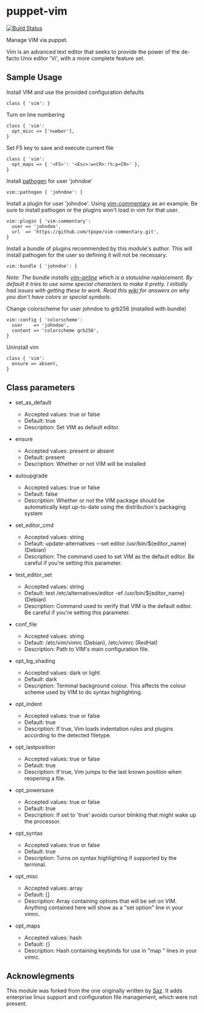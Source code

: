 # puppet-vim

[![Build Status](https://travis-ci.org/zanloy/puppet-vim.svg?branch=master)](https://travis-ci.org/zanloy/puppet-vim)

Manage VIM via puppet.

Vim is an advanced text editor that seeks to provide the power of the de-facto Unix editor 'Vi', with a more complete feature set. 

## Sample Usage
Install VIM and use the provided configuration defaults

```
class { 'vim': }
```

Turn on line numbering

```
class { 'vim':
  opt_misc => ['number'],
}
```

Set F5 key to save and execute current file

```
class { 'vim':
  opt_maps => { '<F5>': '<Esc>:w<CR>:!%:p<CR>' },
}
```

Install [pathogen](https://github.com/tpope/vim-pathogen) for user 'johndoe'

```
vim::pathogen { 'johndoe': }
```

Install a plugin for user 'johndoe'.
Using [vim-commentary](https://github.com/tpope/vim-commentary) as an example.
Be sure to install pathogen or the plugins won't load in vim for that user.

```
vim::plugin { 'vim-commentary':
  user => 'johndoe',
  url  => 'https://github.com/tpope/vim-commentary.git',
}
```

Install a bundle of plugins recommended by this module's author. This will
install pathogen for the user so defining it will not be necessary.

```
vim::bundle { 'johndoe': }
```

_Note: The bundle installs [vim-airline](https://github.com/bling/vim-airline) which
is a statusline replacement. By default it tries to use some special characters
to make it pretty. I initially had issues with getting these to work. Read
this [wiki](https://github.com/bling/vim-airline/wiki/FAQ) for answers on why
you don't have colors or special symbols._

Change colorscheme for user johndoe to grb256 (installed with bundle)

```
vim::config { 'colorscheme':
  user    => 'johndoe',
  content => 'colorscheme grb256',
}
```

Uninstall vim

```
class { 'vim':
  ensure => absent,
}
```

## Class parameters
* set_as_default
  * Accepted values: true or false
  * Default: true
  * Description: Set VIM as default editor.

* ensure 
  * Accepted values: present or absent 
  * Default: present
  * Description: Whether or not VIM will be installed

* autoupgrade 
  * Accepted values: true or false
  * Default: false
  * Description: Whether or not the VIM package should be automatically kept
    up-to-date using the distribution's packaging system

* set_editor_cmd
  * Accepted values: string
  * Default: update-alternatives --set editor /usr/bin/${editor_name} (Debian)
  * Description: The command used to set VIM as the default editor. Be careful
    if you're setting this parameter.

* test_editor_set 
  * Accepted values: string
  * Default: test /etc/alternatives/editor -ef /usr/bin/${editor_name} (Debian)
  * Description: Command used to verify that VIM is the default editor. Be
    careful if you're setting this parameter.

* conf_file
  * Accepted values: string
  * Default: /etc/vim/vimrc (Debian), /etc/vimrc (RedHat)
  * Description: Path to VIM's main configuration file.

* opt_bg_shading
  * Accepted values: dark or light
  * Default: dark
  * Description: Terminal background colour. This affects the colour scheme used
    by VIM to do syntax highlighting.

* opt_indent
  * Accepted values: true or false
  * Default: true
  * Description: If true, Vim loads indentation rules and plugins according to
    the detected filetype.

* opt_lastposition
  * Accepted values: true or false
  * Default: true
  * Description: If true, Vim jumps to the last known position when reopening a
    file.

* opt_powersave
  * Accepted values: true or false
  * Default: true
  * Description: If set to 'true' avoids cursor blinking that might wake up the
    processor.

* opt_syntax
  * Accepted values: true or false
  * Default: true
  * Description: Turns on syntax highlighting if supported by the terminal.

* opt_misc
  * Accepted values: array
  * Default: []
  * Description: Array containing options that will be set on VIM. Anything
    contained here will show as a "set option" line in your vimrc.

* opt_maps
  * Accepted values: hash
  * Default: {}
  * Description: Hash containing keybinds for use in "map <k> <v>" lines in your
    vimrc.

## Acknowlegments
This module was forked from the one originally written by [Saz](https://github.com/saz/puppet-vim). It adds enterprise linux support and configuration file management, which were not present.
